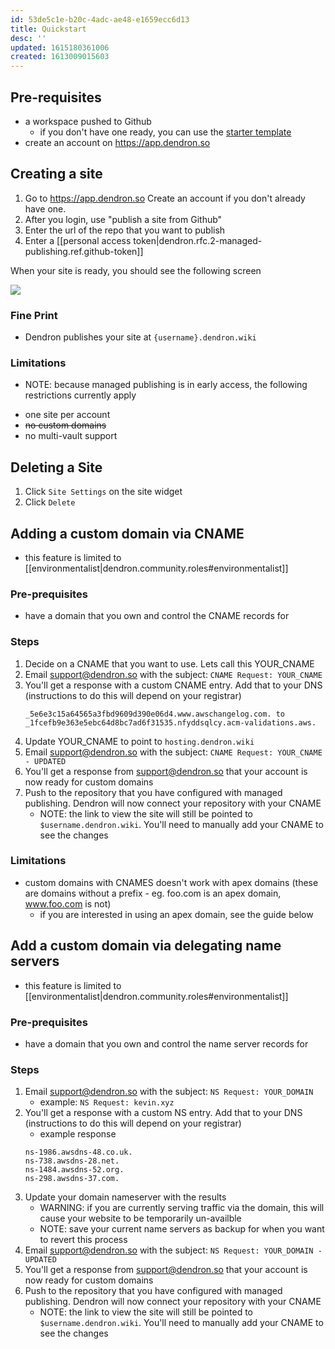 ```yaml
---
id: 53de5c1e-b20c-4adc-ae48-e1659ecc6d13
title: Quickstart
desc: ''
updated: 1615180361006
created: 1613009015603
---
```


## Pre-requisites
- a workspace pushed to Github
    - if you don't have one ready, you can use the [starter template](https://github.com/dendronhq/workspace-sample) 
- create an account on https://app.dendron.so

## Creating a site
1. Go to https://app.dendron.so Create an account if you don't already have one. 
1. After you login, use "publish a site from Github"
1. Enter the url of the repo that you want to publish
1. Enter a [[personal access token|dendron.rfc.2-managed-publishing.ref.github-token]]

When your site is ready, you should see the following screen 

![](https://foundation-prod-assetspublic53c57cce-8cpvgjldwysl.s3-us-west-2.amazonaws.com/assets/images/Fullscreen_2_23_21__3_39_PM.jpg)

### Fine Print
- Dendron publishes your site at `{username}.dendron.wiki` 

### Limitations 
- NOTE: because managed publishing is in early access, the following restrictions currently apply
<!-- -->
- one site per account
- ~~no custom domains~~
- no multi-vault support

## Deleting a Site
1. Click `Site Settings` on the site widget
2. Click `Delete`


## Adding a custom domain via CNAME

- this feature is limited to [[environmentalist|dendron.community.roles#environmentalist]] 

### Pre-prequisites 

- have a domain that you own and control the CNAME records for

### Steps
1. Decide on a CNAME that you want to use. Lets call this YOUR_CNAME
1. Email support@dendron.so with the subject: `CNAME Request: YOUR_CNAME` 
1. You'll get a response with a custom CNAME entry. Add that to your DNS (instructions to do this will depend on your registrar)
    ```
    _5e6e3c15a64565a3fbd9609d390e06d4.www.awschangelog.com. to _1fcefb9e363e5ebc64d8bc7ad6f31535.nfyddsqlcy.acm-validations.aws.
    ```
1. Update YOUR_CNAME to point to `hosting.dendron.wiki`
1. Email support@dendron.so with the subject: `CNAME Request: YOUR_CNAME - UPDATED` 
1. You'll get a response from support@dendron.so that your account is now ready for custom domains
1. Push to the repository that you have configured with managed publishing. Dendron will now connect your repository with your CNAME
    - NOTE: the link to view the site will still be pointed to `$username.dendron.wiki`. You'll need to manually add your CNAME to see the changes
<!-- 1. Go to `app.dendron.so` and update your published site with the CNAME -->

### Limitations
- custom domains with CNAMES doesn't work with apex domains (these are domains without a prefix - eg. foo.com is an apex domain, www.foo.com is not)
    - if you are interested in using an apex domain, see the guide below

## Add a custom domain via delegating name servers
- this feature is limited to [[environmentalist|dendron.community.roles#environmentalist]] 

### Pre-prequisites 

- have a domain that you own and control the name server records for

### Steps
1. Email support@dendron.so with the subject: `NS Request: YOUR_DOMAIN` 
    - example: `NS Request: kevin.xyz`
1. You'll get a response with a custom NS entry. Add that to your DNS (instructions to do this will depend on your registrar)
    - example response
    ```
    ns-1986.awsdns-48.co.uk.
    ns-738.awsdns-28.net.
    ns-1484.awsdns-52.org.
    ns-298.awsdns-37.com.
    ```
1. Update your domain nameserver with the results 
    - WARNING: if you are currently serving traffic via the domain, this will cause your website to be temporarily un-availble
    - NOTE: save your current name servers as backup for when you want to revert this process
1. Email support@dendron.so with the subject: `NS Request: YOUR_DOMAIN - UPDATED` 
1. You'll get a response from support@dendron.so that your account is now ready for custom domains
1. Push to the repository that you have configured with managed publishing. Dendron will now connect your repository with your CNAME
    - NOTE: the link to view the site will still be pointed to `$username.dendron.wiki`. You'll need to manually add your CNAME to see the changes

